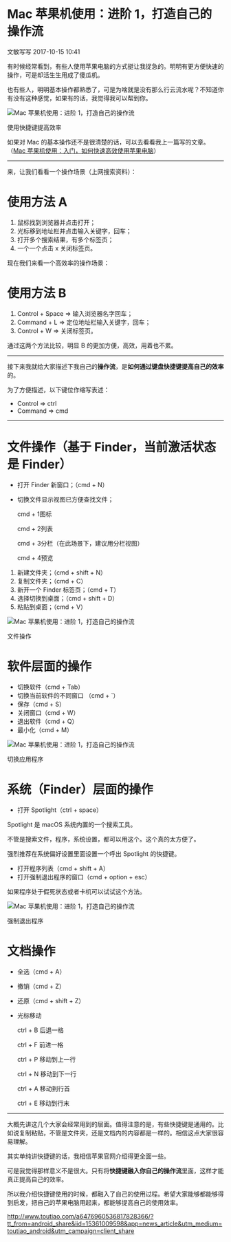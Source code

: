 # Mac 苹果机使用：进阶 1，打造自己的操作流

文敏写写 2017-10-15 10:41

有时候经常看到，有些人使用苹果电脑的方式挺让我捉急的。明明有更方便快速的操作，可是却活生生用成了傻瓜机。

也有些人，明明基本操作都熟悉了，可是为啥就是没有那么行云流水呢？不知道你有没有这种感觉，如果有的话，我觉得我可以帮到你。

![Mac 苹果机使用：进阶 1，打造自己的操作流](http://p3.pstatp.com/large/40070003a79bc3491353)

使用快捷键提高效率

如果对 Mac 的基本操作还不是很清楚的话，可以去看看我上一篇写的文章。（[Mac 苹果机使用：入门，如何快速高效使用苹果电脑](http://www.toutiao.com/i6476567445002797582/)）

------

来，让我们看看一个操作场景（上网搜索资料）：

# 使用方法 A

1. 鼠标找到浏览器并点击打开；
2. 光标移到地址栏并点击输入关键字，回车；
3. 打开多个搜索结果，有多个标签页；
4. 一个一个点击 x 关闭标签页。

现在我们来看一个高效率的操作场景：

# 使用方法 B

1. Control + Space => 输入浏览器名字回车；
2. Command + L => 定位地址栏输入关键字，回车；
3. Control + W => 关闭标签页。

通过这两个方法比较，明显 B 的更加方便，高效，用着也不累。

------

接下来我就给大家描述下我自己的**操作流**，是**如何通过键盘快捷键提高自己的效率**的。

为了方便描述，以下键位作缩写表述：

- Control => ctrl
- Command => cmd

------

# 文件操作（基于 Finder，当前激活状态是 Finder）

- 打开 Finder 新窗口；（cmd + N）

- 切换文件显示视图已方便查找文件；

  cmd + 1图标

  cmd + 2列表

  cmd + 3分栏（在此场景下，建议用分栏视图）

  cmd + 4预览

1. 新建文件夹；（cmd + shift + N）
2. 复制文件夹；（cmd + C）
3. 新开一个 Finder 标签页；（cmd + T）
4. 选择切换到桌面；（cmd + shift + D）
5. 粘贴到桌面；（cmd + V）

![Mac 苹果机使用：进阶 1，打造自己的操作流](http://p1.pstatp.com/large/4008000151ad9aa4509a)

文件操作

# 软件层面的操作

- 切换软件（cmd + Tab）
- 切换当前软件的不同窗口 （cmd + `）
- 保存（cmd + S）
- 关闭窗口（cmd + W）
- 退出软件（cmd + Q）
- 最小化（cmd + M）

![Mac 苹果机使用：进阶 1，打造自己的操作流](http://p1.pstatp.com/large/400a0001467e6f5a5c9a)

切换应用程序

# 系统（Finder）层面的操作

- 打开 Spotlight（ctrl + space）

Spotlight 是 macOS 系统内置的一个搜索工具。

不管是搜索文件，程序，系统设置，都可以用这个。这个真的太方便了。

强烈推荐在系统偏好设置里面设置一个呼出 Spotlight 的快捷键。

- 打开程序列表（cmd + shift + A）
- 打开强制退出程序的窗口（cmd + option + esc）

如果程序处于假死状态或者卡机可以试试这个方法。

![Mac 苹果机使用：进阶 1，打造自己的操作流](http://p3.pstatp.com/large/400600013d370e6744df)

强制退出程序

# 文档操作

- 全选（cmd + A）

- 撤销（cmd + Z）

- 还原（cmd + shift + Z）

- 光标移动

  ctrl + B 后退一格

  ctrl + F 前进一格

  ctrl + P 移动到上一行

  ctrl + N 移动到下一行

  ctrl + A 移动到行首

  ctrl + E 移动到行末

------

大概先讲这几个大家会经常用到的层面。值得注意的是，有些快捷键是通用的。比如说复制粘贴，不管是文件夹，还是文档内的内容都是一样的。相信这点大家很容易理解。

其实单纯讲快捷键的话，我相信苹果官网介绍得更全面一些。

可是我觉得那样意义不是很大。只有将**快捷键融入你自己的操作流**里面，这样才能真正提高自己的效率。

所以我介绍快捷键使用的时候，都融入了自己的使用过程。希望大家能够都能够得到启发，把自己的苹果电脑用起来，都能够提高自己的使用效率。





http://www.toutiao.com/a6476960536817828366/?tt_from=android_share&iid=15361009598&app=news_article&utm_medium=toutiao_android&utm_campaign=client_share
